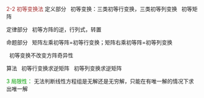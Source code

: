 <font color=brown>2-2 初等变换法</font>
定义部分
$\enspace$初等变换：三类初等行变换，三类初等列变换
$\enspace$初等矩阵

定律部分
$\enspace$初等方阵的逆，行列式，转置

命题部分
$\enspace$矩阵左乘初等阵=初等行变换；矩阵右乘初等阵=初等列变换

$\enspace$初等变换不改变方阵奇异性

算法
$\enspace$初等行变换求逆矩阵
$\enspace$初等列变换求逆矩阵

<font color=syan>3 局限性：</font>
无法判断线性方程组是无解还是无穷解，只能在有唯一解的情况下求出唯一解